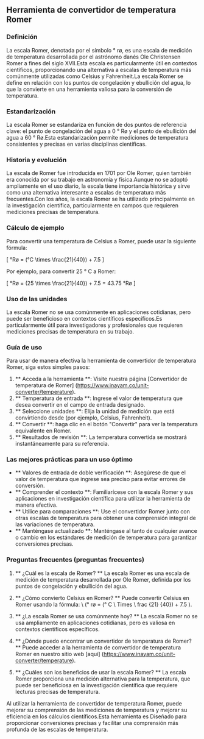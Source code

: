 ## Herramienta de convertidor de temperatura Romer

### Definición
La escala Romer, denotada por el símbolo ° rø, es una escala de medición de temperatura desarrollada por el astrónomo danés Ole Christensen Romer a fines del siglo XVII.Esta escala es particularmente útil en contextos científicos, proporcionando una alternativa a escalas de temperatura más comúnmente utilizadas como Celsius y Fahrenheit.La escala Romer se define en relación con los puntos de congelación y ebullición del agua, lo que la convierte en una herramienta valiosa para la conversión de temperatura.

### Estandarización
La escala Romer se estandariza en función de dos puntos de referencia clave: el punto de congelación del agua a 0 ° Rø y el punto de ebullición del agua a 60 ° Rø.Esta estandarización permite mediciones de temperatura consistentes y precisas en varias disciplinas científicas.

### Historia y evolución
La escala de Romer fue introducida en 1701 por Ole Romer, quien también era conocida por su trabajo en astronomía y física.Aunque no se adoptó ampliamente en el uso diario, la escala tiene importancia histórica y sirve como una alternativa interesante a escalas de temperatura más frecuentes.Con los años, la escala Romer se ha utilizado principalmente en la investigación científica, particularmente en campos que requieren mediciones precisas de temperatura.

### Cálculo de ejemplo
Para convertir una temperatura de Celsius a Romer, puede usar la siguiente fórmula:

\[ °Rø = (°C \times \frac{21}{40}) + 7.5 \]

Por ejemplo, para convertir 25 ° C a Romer:

\[ °Rø = (25 \times \frac{21}{40}) + 7.5 = 43.75 °Rø \]

### Uso de las unidades
La escala Romer no se usa comúnmente en aplicaciones cotidianas, pero puede ser beneficioso en contextos científicos específicos.Es particularmente útil para investigadores y profesionales que requieren mediciones precisas de temperatura en su trabajo.

### Guía de uso
Para usar de manera efectiva la herramienta de convertidor de temperatura Romer, siga estos simples pasos:

1. ** Acceda a la herramienta **: Visite nuestra página [Convertidor de temperatura de Romer] (https://www.inayam.co/unit-converter/temperature).
2. ** Temperatura de entrada **: Ingrese el valor de temperatura que desea convertir en el campo de entrada designado.
3. ** Seleccione unidades **: Elija la unidad de medición que está convirtiendo desde (por ejemplo, Celsius, Fahrenheit).
4. ** Convertir **: haga clic en el botón "Convertir" para ver la temperatura equivalente en Romer.
5. ** Resultados de revisión **: La temperatura convertida se mostrará instantáneamente para su referencia.

### Las mejores prácticas para un uso óptimo
- ** Valores de entrada de doble verificación **: Asegúrese de que el valor de temperatura que ingrese sea preciso para evitar errores de conversión.
- ** Comprender el contexto **: Familiarícese con la escala Romer y sus aplicaciones en investigación científica para utilizar la herramienta de manera efectiva.
- ** Utilice para comparaciones **: Use el convertidor Romer junto con otras escalas de temperatura para obtener una comprensión integral de las variaciones de temperatura.
- ** Manténgase actualizado **: Manténgase al tanto de cualquier avance o cambio en los estándares de medición de temperatura para garantizar conversiones precisas.

### Preguntas frecuentes (preguntas frecuentes)

1. ** ¿Cuál es la escala de Romer? **
La escala Romer es una escala de medición de temperatura desarrollada por Ole Romer, definida por los puntos de congelación y ebullición del agua.

2. ** ¿Cómo convierto Celsius en Romer? **
Puede convertir Celsius en Romer usando la fórmula: \ (° rø = (° C \ Times \ frac {21} {40}) + 7.5 \).

3. ** ¿La escala Romer se usa comúnmente hoy? **
La escala Romer no se usa ampliamente en aplicaciones cotidianas, pero es valiosa en contextos científicos específicos.

4. ** ¿Dónde puedo encontrar un convertidor de temperatura de Romer? **
Puede acceder a la herramienta de convertidor de temperatura Romer en nuestro sitio web [aquí] (https://www.inayam.co/unit-converter/temperature).

5. ** ¿Cuáles son los beneficios de usar la escala Romer? **
La escala Romer proporciona una medición alternativa para la temperatura, que puede ser beneficiosa en la investigación científica que requiere lecturas precisas de temperatura.

Al utilizar la herramienta de convertidor de temperatura Romer, puede mejorar su comprensión de las mediciones de temperatura y mejorar su eficiencia en los cálculos científicos.Esta herramienta es Diseñado para proporcionar conversiones precisas y facilitar una comprensión más profunda de las escalas de temperatura.